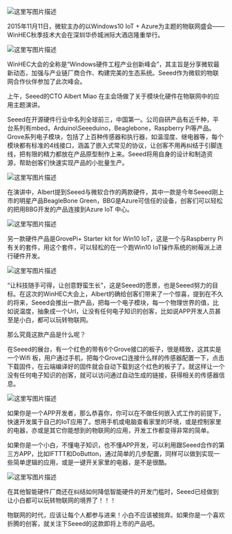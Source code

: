 ![这里写图片描述](http://img.blog.csdn.net/20151115223325955)

2015年11月11日，微软主办的以Windows10 IoT + Azure为主题的物联网盛会——WinHEC秋季技术大会在深圳华侨城洲际大酒店隆重举行。

![这里写图片描述](http://img.blog.csdn.net/20151115223457508)

WinHEC大会的全称是“Windows硬件工程产业创新峰会”，其主旨是分享微软最新动态，加强与产业链厂商合作、构建完美的生态系统。Seeed作为微软的物联网合作伙伴参加了此次峰会。

上午，Seeed的CTO Albert Miao 在主会场做了关于模块化硬件在物联网中的应用主题演讲。

Seeed在开源硬件行业中名列全球前三，中国第一。公司自研产品有近千种，平台系列有mbed，Arduino\Seeeduino，Beaglebone，Raspberry Pi等产品。Grove系列电子模块，包括了上百种传感器和执行器，如温湿度、继电器等，每个模块都有标准的4线接口，涵盖了嵌入式常见的协议，让创客不用再纠结于引脚连线，把有限的精力都放在产品原型制作上来。Seeed将用自身的设计和制造资源，帮助创客们快速实现产品的小批量生产。

![这里写图片描述](http://img.blog.csdn.net/20151115223629950)

在演讲中，Albert提到Seeed与微软合作的两款硬件，其中一款是今年Seeed刚上市的明星产品BeagleBone Green，BBG是Azure可信任的设备，创客们可以轻松的把用BBG开发的产品连接到Azure IoT 中心。

![这里写图片描述](http://img.blog.csdn.net/20151115223726258)

另一款硬件产品是GrovePi+ Starter kit for Win10 IoT，这是一个与Raspberry Pi有关的套件，用这个套件，可以轻松的在一个跑Win10 IoT操作系统的树莓派上进行硬件开发。

![这里写图片描述](http://img.blog.csdn.net/20151115223836103)

“让科技随手可得，让创意野蛮生长”，这是Seeed的愿景，也是Seeed努力的目标。在这次的WinHEC大会上，Albert的确给创客们带来了一个惊喜，提到在不久的将来，Seeed会推出一款产品，把每一个电子模块，每一个物理世界的值，比如说温度，抽象成一个Url，让没有任何电子知识的创客，比如说APP开发人员甚至是小白，都可以玩转物联网。

那么究竟这款产品是什么呢？

在Seeed的展台，有一个红色的带有6个Grove接口的板子，很是精致，这其实是一个Wifi 板，用户通过手机，把每个Grove口连接什么样的传感器配置一下，点击下载固件，在云端编译好的固件就会自动下载到这个红色的板子了。就这样让一个没有任何电子知识的创客，就可以访问通过自动生成的链接，获得相关的传感器信息。

![这里写图片描述](http://img.blog.csdn.net/20151115223954625)

如果你是一个APP开发者，那么恭喜你，你可以在不做任何嵌入式工作的前提下，快速开发属于自己的IoT应用了。想用手机或电脑查看家里的环境，或是控制家里的电器，亦或是其它你能想到的物联网的应用，开发工作都变得非常的简单。

如果你是一个小白，不懂电子知识，也不懂APP开发，可以利用跟Seeed合作的第三方APP，比如IFTTT和DoButton，通过简单的几步配置，同样可以做到实现一些简单逻辑的应用，或是一键开关家里的电器，是不是很酷。

![这里写图片描述](http://img.blog.csdn.net/20151115224050808)

在其他智能硬件厂商还在纠结如何降低智能硬件的开发门槛时，Seeed已经做到让小白都可以玩转物联网的境界了！！！

物联网的时代，应该让每个人都参与进来！小白不应该被抛弃。如果你是一个喜欢折腾的创客，就关注下Seeed的这款即将上市的产品吧。

